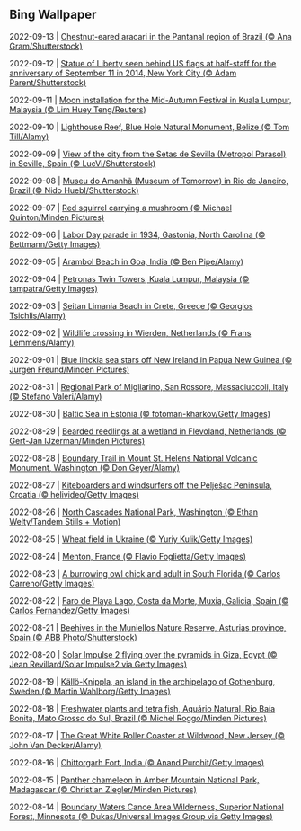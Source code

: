 ## Bing Wallpaper
2022-09-13 | [Chestnut-eared aracari in the Pantanal region of Brazil (© Ana Gram/Shutterstock)](./wallpaper/2022-09-13.jpg) 

2022-09-12 | [Statue of Liberty seen behind US flags at half-staff for the anniversary of September 11 in 2014, New York City (© Adam Parent/Shutterstock)](./wallpaper/2022-09-12.jpg) 

2022-09-11 | [Moon installation for the Mid-Autumn Festival in Kuala Lumpur, Malaysia (© Lim Huey Teng/Reuters)](./wallpaper/2022-09-11.jpg) 

2022-09-10 | [Lighthouse Reef, Blue Hole Natural Monument, Belize (© Tom Till/Alamy)](./wallpaper/2022-09-10.jpg) 

2022-09-09 | [View of the city from the Setas de Sevilla (Metropol Parasol) in Seville, Spain (© LucVi/Shutterstock)](./wallpaper/2022-09-09.jpg) 

2022-09-08 | [Museu do Amanhã (Museum of Tomorrow) in Rio de Janeiro, Brazil (© Nido Huebl/Shutterstock)](./wallpaper/2022-09-08.jpg) 

2022-09-07 | [Red squirrel carrying a mushroom (© Michael Quinton/Minden Pictures)](./wallpaper/2022-09-07.jpg) 

2022-09-06 | [Labor Day parade in 1934, Gastonia, North Carolina (© Bettmann/Getty Images)](./wallpaper/2022-09-06.jpg) 

2022-09-05 | [Arambol Beach in Goa, India (© Ben Pipe/Alamy)](./wallpaper/2022-09-05.jpg) 

2022-09-04 | [Petronas Twin Towers, Kuala Lumpur, Malaysia (© tampatra/Getty Images)](./wallpaper/2022-09-04.jpg) 

2022-09-03 | [Seitan Limania Beach in Crete, Greece (© Georgios Tsichlis/Alamy)](./wallpaper/2022-09-03.jpg) 

2022-09-02 | [Wildlife crossing in Wierden, Netherlands (© Frans Lemmens/Alamy)](./wallpaper/2022-09-02.jpg) 

2022-09-01 | [Blue linckia sea stars off New Ireland in Papua New Guinea (© Jurgen Freund/Minden Pictures)](./wallpaper/2022-09-01.jpg) 

2022-08-31 | [Regional Park of Migliarino, San Rossore, Massaciuccoli, Italy (© Stefano Valeri/Alamy)](./wallpaper/2022-08-31.jpg) 

2022-08-30 | [Baltic Sea in Estonia (© fotoman-kharkov/Getty Images)](./wallpaper/2022-08-30.jpg) 

2022-08-29 | [Bearded reedlings at a wetland in Flevoland, Netherlands (© Gert-Jan IJzerman/Minden Pictures)](./wallpaper/2022-08-29.jpg) 

2022-08-28 | [Boundary Trail in Mount St. Helens National Volcanic Monument, Washington (© Don Geyer/Alamy)](./wallpaper/2022-08-28.jpg) 

2022-08-27 | [Kiteboarders and windsurfers off the Pelješac Peninsula, Croatia (© helivideo/Getty Images)](./wallpaper/2022-08-27.jpg) 

2022-08-26 | [North Cascades National Park, Washington (© Ethan Welty/Tandem Stills + Motion)](./wallpaper/2022-08-26.jpg) 

2022-08-25 | [Wheat field in Ukraine (© Yuriy Kulik/Getty Images)](./wallpaper/2022-08-25.jpg) 

2022-08-24 | [Menton, France (© Flavio Foglietta/Getty Images)](./wallpaper/2022-08-24.jpg) 

2022-08-23 | [A burrowing owl chick and adult in South Florida (© Carlos Carreno/Getty Images)](./wallpaper/2022-08-23.jpg) 

2022-08-22 | [Faro de Playa Lago, Costa da Morte, Muxia, Galicia, Spain (© Carlos Fernandez/Getty Images)](./wallpaper/2022-08-22.jpg) 

2022-08-21 | [Beehives in the Muniellos Nature Reserve, Asturias province, Spain (© ABB Photo/Shutterstock)](./wallpaper/2022-08-21.jpg) 

2022-08-20 | [Solar Impulse 2 flying over the pyramids in Giza, Egypt (© Jean Revillard/Solar Impulse2 via Getty Images)](./wallpaper/2022-08-20.jpg) 

2022-08-19 | [Källö-Knippla, an island in the archipelago of Gothenburg, Sweden (© Martin Wahlborg/Getty Images)](./wallpaper/2022-08-19.jpg) 

2022-08-18 | [Freshwater plants and tetra fish, Aquário Natural, Rio Baía Bonita, Mato Grosso do Sul, Brazil (© Michel Roggo/Minden Pictures)](./wallpaper/2022-08-18.jpg) 

2022-08-17 | [The Great White Roller Coaster at Wildwood, New Jersey (© John Van Decker/Alamy)](./wallpaper/2022-08-17.jpg) 

2022-08-16 | [Chittorgarh Fort, India (© Anand Purohit/Getty Images)](./wallpaper/2022-08-16.jpg) 

2022-08-15 | [Panther chameleon in Amber Mountain National Park, Madagascar (© Christian Ziegler/Minden Pictures)](./wallpaper/2022-08-15.jpg) 

2022-08-14 | [Boundary Waters Canoe Area Wilderness, Superior National Forest, Minnesota (© Dukas/Universal Images Group via Getty Images)](./wallpaper/2022-08-14.jpg) 


